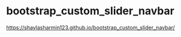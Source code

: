 # bootstrap_custom_slider_navbar
https://shaylasharmin123.github.io/bootstrap_custom_slider_navbar/
